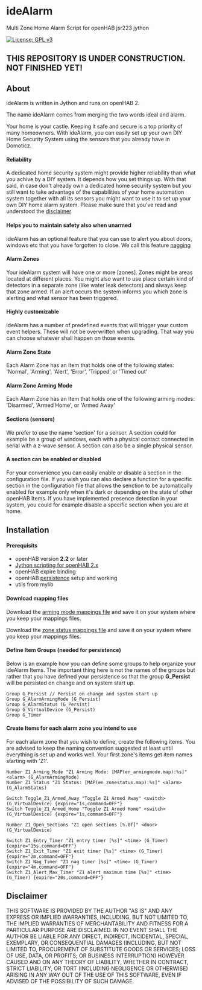 # ideAlarm
Multi Zone Home Alarm Script for openHAB jsr223 jython

[![License: GPL v3](https://img.shields.io/badge/License-GPL%20v3-blue.svg)](https://www.gnu.org/licenses/gpl-3.0)

## THIS REPOSITORY IS UNDER CONSTRUCTION. NOT FINISHED YET!

## About
ideAlarm is written in Jython and runs on openHAB 2.

The name ideAlarm comes from merging the two words ideal and alarm.

Your home is your castle. Keeping it safe and secure is a top priority of many homeowners. With ideAlarm, you can easily set up your own DIY Home Security System using the sensors that you already have in Domoticz.

#### Reliability
A dedicated home security system might provide higher reliability than what you achive by a DIY system. It depends how you set things up. With that said, in case don't already own a dedicated home security system but you still want to take advantage of the capabilities of your home automation system together with all its sensors you might want to use it to set up your own DIY home alarm system. Please make sure that you've read and understood the [disclaimer](https://github.com/OH-Jython-Scripters/ideAlarm#disclaimer)

#### Helps you to maintain safety also when unarmed
ideAlarm has an optional feature that you can use to alert you about doors, windows etc that you have forgotten to close. We call this feature [nagging](https://en.oxforddictionaries.com/definition/nag) 

#### Alarm Zones
Your ideAlarm system will have one or more [zones]. Zones might be areas located at different places. You might also want to use place certain kind of detectors in a separate zone (like water leak detectors) and always keep that zone armed. If an alert occurs the system informs you which zone is alerting and what sensor has been triggered.

#### Highly customizable 
ideAlarm has a number of predefined events that will trigger your custom event helpers. These will not be overwritten when upgrading. That way you can choose whatever shall happen on those events. 

#### Alarm Zone State
Each Alarm Zone has an Item that holds one of the following states: 'Normal', 'Arming', 'Alert', 'Error', 'Tripped' or 'Timed out'

#### Alarm Zone Arming Mode 
Each Alarm Zone has an Item that holds one of the following arming modes: 'Disarmed', 'Armed Home', or 'Armed Away'

#### Sections (sensors)
We prefer to use the name 'section' for a sensor. A section could for example be a group of windows, each with a physical contact connected in serial with a z-wave sensor. A section can also be a single physical sensor.

#### A section can be enabled or disabled
For your convenience you can easily enable or disable a section in the configuration file. If you wish you can also declare a function for a specific section in the configuration file that allows the senction to be automatically enabled for example only when it's dark or depending on the state of other openHAB Items. If you have implemented presence detection in your system, you could for example disable a specific section when you are at home.

## Installation

#### Prerequisits
* openHAB version **2.2** or later
* [Jython scripting for openHAB 2.x](https://github.com/steve-bate/openhab2-jython)
* openHAB expire binding
* openHAB [persistence](https://docs.openhab.org/configuration/persistence.html) setup and working
* utils from mylib


#### Download mapping files
Download the [arming mode mappings file](https://github.com/OH-Jython-Scripters/ideAlarm/blob/master/transform/en_armingmode.map) and save it on your system where you keep your mappings files.

Download the [zone status mappings file](https://github.com/OH-Jython-Scripters/ideAlarm/blob/master/transform/en_zonestatus.map) and save it on your system where you keep your mappings files.

#### Define Item Groups (needed for persistence)
Below is an example how you can define some groups to help organize your ideAlarm Items. The important thing here is not the names of the groups but rather that you have defined your persistence so that the group **G_Persist** will be persisted on change and on system start up.
```
Group G_Persist // Persist on change and system start up
Group G_AlarmArmingMode (G_Persist)
Group G_AlarmStatus (G_Persist)
Group G_VirtualDevice (G_Persist)
Group G_Timer
```

#### Create Items for each alarm zone you intend to use
For each alarm zone that you wish to define, create the following items. You are advised to keep the naming convention suggested at least until everything is set up and works well. Your first zone's items get item names starting with 'Z1'.

```
Number Z1_Arming_Mode "Z1 Arming Mode: [MAP(en_armingmode.map):%s]" <alarm> (G_AlarmArmingMode)
Number Z1_Status "Z1 Status: [MAP(en_zonestatus.map):%s]" <alarm> (G_AlarmStatus)

Switch Toggle_Z1_Armed_Away "Toggle Z1 Armed Away" <switch> (G_VirtualDevice) {expire="1s,command=OFF"}
Switch Toggle_Z1_Armed_Home "Toggle Z1 Armed Home" <switch> (G_VirtualDevice) {expire="1s,command=OFF"}

Number Z1_Open_Sections "Z1 open sections [%.0f]" <door> (G_VirtualDevice)

Switch Z1_Entry_Timer "Z1 entry timer [%s]" <time> (G_Timer) {expire="15s,command=OFF"}
Switch Z1_Exit_Timer "Z1 exit timer [%s]" <time> (G_Timer) {expire="2m,command=OFF"}
Switch Z1_Nag_Timer "Z1 nag timer [%s]" <time> (G_Timer) {expire="4m,command=OFF"}
Switch Z1_Alert_Max_Timer "Z1 alert maximum time [%s]" <time> (G_Timer) {expire="20s,command=OFF"}
```

## Disclaimer
THIS SOFTWARE IS PROVIDED BY THE AUTHOR "AS IS" AND ANY EXPRESS OR IMPLIED WARRANTIES, INCLUDING, BUT NOT LIMITED TO, THE IMPLIED WARRANTIES OF MERCHANTABILITY AND FITNESS FOR A PARTICULAR PURPOSE ARE DISCLAIMED. IN NO EVENT SHALL THE AUTHOR BE LIABLE FOR ANY DIRECT, INDIRECT, INCIDENTAL, SPECIAL, EXEMPLARY, OR CONSEQUENTIAL DAMAGES (INCLUDING, BUT NOT LIMITED TO, PROCUREMENT OF SUBSTITUTE GOODS OR SERVICES; LOSS OF USE, DATA, OR PROFITS; OR BUSINESS INTERRUPTION) HOWEVER CAUSED AND ON ANY THEORY OF LIABILITY, WHETHER IN CONTRACT, STRICT LIABILITY, OR TORT (INCLUDING NEGLIGENCE OR OTHERWISE) ARISING IN ANY WAY OUT OF THE USE OF THIS SOFTWARE, EVEN IF ADVISED OF THE POSSIBILITY OF SUCH DAMAGE.
